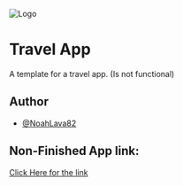 ![Logo](https://travel-app7.vercel.app/camp.svg)

# Travel App

A template for a travel app. (Is not functional)
## Author

- [@NoahLava82](https://www.github.com/NoahLava82)


## Non-Finished App link:

[Click Here for the link](https://travel-app7.vercel.app)